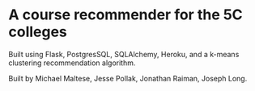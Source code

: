 # A course recommender for the 5C colleges

Built using Flask, PostgresSQL, SQLAlchemy, Heroku, and a k-means clustering recommendation algorithm.

Built by Michael Maltese, Jesse Pollak, Jonathan Raiman, Joseph Long.